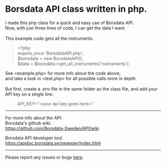 # Borsdata API class written in php.

I made this php class for a quick and easy use of Borsdata API. \
Now, with just three lines of code, I can get the data I want. \
\
This example code gets all the instruments.
> \<?php \
> require_once 'BorsdataAPI.php'; \
> $borsdata = new BorsdataAPI(); \
> $data = $borsdata->get_all_instruments('instruments');

See <example.php> for more info about the code above, \
and take a look in <test.php> for all possible calls more in depth. \
\
But first, create a .env file in the same folder as the class file, and add your API key on a single line.
> API_KEY="\<your api key goes here\>"

---

For more info about the API: \
Borsdata's github wiki. \
https://github.com/Borsdata-Sweden/API/wiki

Borsdata API developer tool. \
https://apidoc.borsdata.se/swagger/index.html

---

Please report any issues or bugs [here](https://github.com/reinew/borsdata-api/issues).
